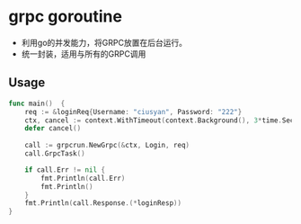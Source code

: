 # grpc goroutine

* 利用go的并发能力，将GRPC放置在后台运行。
* 统一封装，适用与所有的GRPC调用

## Usage

```go
func main()  {
	req := &loginReq{Username: "ciusyan", Password: "222"}
	ctx, cancel := context.WithTimeout(context.Background(), 3*time.Second)
	defer cancel()
	
	call := grpcrun.NewGrpc(&ctx, Login, req)
	call.GrpcTask()

	if call.Err != nil {
		fmt.Println(call.Err)
		fmt.Println()
	}
	fmt.Println(call.Response.(*loginResp))
}
```